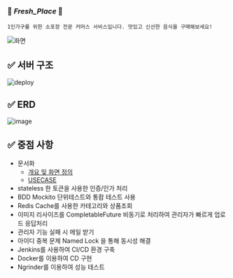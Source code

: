 ### 🌿 *Fresh_Place* 🌿
```
1인가구를 위한 소포장 전문 커머스 서비스입니다. 맛있고 신선한 음식을 구매해보세요!
```
![화면](https://user-images.githubusercontent.com/80368511/230976382-583cc4ef-f118-45d8-aca3-d66342d29e56.png)

✅ 서버 구조
---
![deploy](https://user-images.githubusercontent.com/80368511/230966349-1112b1dc-bb71-47b4-ae22-ca722ca7ccb3.png)

✅ ERD
---
![image](https://user-images.githubusercontent.com/80368511/230974079-6e5b31b7-8f22-4a68-b4f1-9ddd3125df42.png)

✅ 중점 사항
---
- 문서화
  + [개요 및 화면 정의](https://github.com/E-TF/Fresh-place/wiki/%F0%9F%8C%BF-Fresh_Place-%F0%9F%8C%BF)
  + [USECASE](https://github.com/E-TF/Fresh-place/wiki/USECASE)
- stateless 한 토큰을 사용한 인증/인가 처리
- BDD Mockito 단위테스트와 통홥 테스트 사용
- Redis Cache를 사용한 카테고리와 상품조회
- 이미지 리사이즈를 CompletableFuture 비동기로 처리하여 관리자가 빠르게 업로드 응답처리
- 관리자 기능 실패 시 메일 받기
- 아이디 중복 문제 Named Lock 을 통해 동시성 해결
- Jenkins를 사용하여 CI/CD 환경 구축
- Docker를 이용하여 CD 구현
- Ngrinder를 이용하여 성능 테스트
